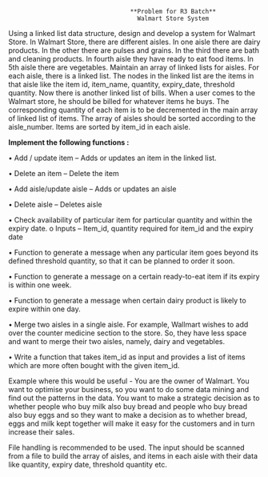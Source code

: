                                       **Problem for R3 Batch**
                                        Walmart Store System
Using a linked list data structure, design and develop a system for Walmart Store. In Walmart Store,
there are different aisles. In one aisle there are dairy products. In the other there are pulses and
grains. In the third there are bath and cleaning products. In fourth aisle they have ready to eat food
items. In 5th aisle there are vegetables. Maintain an array of linked lists for aisles. For each aisle,
there is a linked list. The nodes in the linked list are the items in that aisle like the item id,
item_name, quantity, expiry_date, threshold quantity. Now there is another linked list of bills. When
a user comes to the Walmart store, he should be billed for whatever items he buys. The
corresponding quantity of each item is to be decremented in the main array of linked list of items.
The array of aisles should be sorted according to the aisle_number. Items are sorted by item_id in
each aisle.


**Implement the following functions :**

• Add / update item – Adds or updates an item in the linked list.

• Delete an item – Delete the item

• Add aisle/update aisle – Adds or updates an aisle

• Delete aisle – Deletes aisle

• Check availability of particular item for particular quantity and within the expiry date.
  o Inputs – Item_id, quantity required for item_id and the expiry date

• Function to generate a message when any particular item goes beyond its defined threshold quantity, so that it can be planned to order it soon.

• Function to generate a message on a certain ready-to-eat item if its expiry is within one week.

• Function to generate a message when certain dairy product is likely to expire within one day.

• Merge two aisles in a single aisle. For example, Wallmart wishes to add over the counter medicine section to the store. So, they have less space and 
want to merge their two aisles, namely, dairy and vegetables.

• Write a function that takes item_id as input and provides a list of items which are more often bought with the given item_id.

Example where this would be useful - You are the owner of Walmart. You want to optimise
your business, so you want to do some data mining and find out the patterns in the data.
You want to make a strategic decision as to whether people who buy milk also buy bread
and people who buy bread also buy eggs and so they want to make a decision as to whether
bread, eggs and milk kept together will make it easy for the customers and in turn increase
their sales.


File handling is recommended to be used. The input should be scanned from a file to build the array
of aisles, and items in each aisle with their data like quantity, expiry date, threshold quantity etc.
